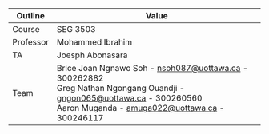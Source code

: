 | Outline | Value |
| ------- | ----- |
| Course | SEG 3503 |
| Professor | Mohammed Ibrahim |
| TA | Joesph Abonasara |
| Team | Brice Joan Ngnawo Soh - nsoh087@uottawa.ca - 300262882<br>Greg Nathan Ngongang Ouandji - gngon065@uottawa.ca - 300260560<br>Aaron Muganda - amuga022@uottawa.ca - 300246117 |
